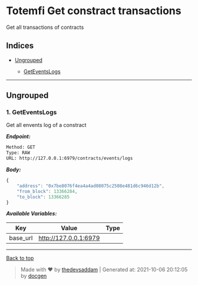 
# Totemfi Get constract transactions

Get all transactions of contracts

## Indices

* [Ungrouped](#ungrouped)

  * [GetEventsLogs](#1-geteventslogs)


--------


## Ungrouped



### 1. GetEventsLogs


Get all envents log of a constract


***Endpoint:***

```bash
Method: GET
Type: RAW
URL: http://127.0.0.1:6979/contracts/events/logs
```



***Body:***

```js        
{
    "address": "0x7be8076f4ea4a4ad08075c2508e481d6c946d12b",
    "from_block": 13366284,
    "to_block": 13366285
}
```



***Available Variables:***

| Key | Value | Type |
| --- | ------|-------------|
| base_url | http://127.0.0.1:6979 |  |



---
[Back to top](#totemfi-get-constract-transactions)
> Made with &#9829; by [thedevsaddam](https://github.com/thedevsaddam) | Generated at: 2021-10-06 20:12:05 by [docgen](https://github.com/thedevsaddam/docgen)
